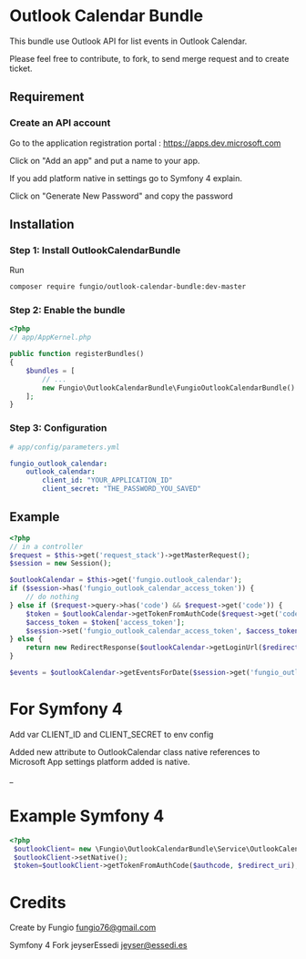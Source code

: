 # Outlook Calendar Bundle

This bundle use Outlook API for list events in Outlook Calendar.

Please feel free to contribute, to fork, to send merge request and to create ticket.

## Requirement
### Create an API account

Go to the application registration portal : https://apps.dev.microsoft.com

Click on "Add an app" and put a name to your app.

If you add platform native in settings go to Symfony 4 explain.

Click on "Generate New Password" and copy the password


## Installation
### Step 1: Install OutlookCalendarBundle

Run

```bash
composer require fungio/outlook-calendar-bundle:dev-master
```

### Step 2: Enable the bundle

``` php
<?php
// app/AppKernel.php

public function registerBundles()
{
    $bundles = [
        // ...
        new Fungio\OutlookCalendarBundle\FungioOutlookCalendarBundle()
    ];
}
```

### Step 3: Configuration

```yml
# app/config/parameters.yml

fungio_outlook_calendar:
    outlook_calendar:
        client_id: "YOUR_APPLICATION_ID"
        client_secret: "THE_PASSWORD_YOU_SAVED"
```

## Example

``` php
<?php
// in a controller
$request = $this->get('request_stack')->getMasterRequest();
$session = new Session();

$outlookCalendar = $this->get('fungio.outlook_calendar');
if ($session->has('fungio_outlook_calendar_access_token')) {
    // do nothing
} else if ($request->query->has('code') && $request->get('code')) {
    $token = $outlookCalendar->getTokenFromAuthCode($request->get('code'), $redirectUri);
    $access_token = $token['access_token'];
    $session->set('fungio_outlook_calendar_access_token', $access_token);
} else {
    return new RedirectResponse($outlookCalendar->getLoginUrl($redirectUri));
}

$events = $outlookCalendar->getEventsForDate($session->get('fungio_outlook_calendar_access_token'), new \DateTime('now');
```
# For Symfony 4 

Add var CLIENT_ID and CLIENT_SECRET to env config

Added new attribute to OutlookCalendar class native references to Microsoft App settings
platform added is native.

_
# Example Symfony 4
``` php
<?php
 $outlookClient= new \Fungio\OutlookCalendarBundle\Service\OutlookCalendar();
 $outlookClient->setNative();
 $token=$outlookClient->getTokenFromAuthCode($authcode, $redirect_uri);
``` 
 # Credits
 Create by Fungio fungio76@gmail.com
 
 Symfony 4 Fork jeyserEssedi jeyser@essedi.es
 
